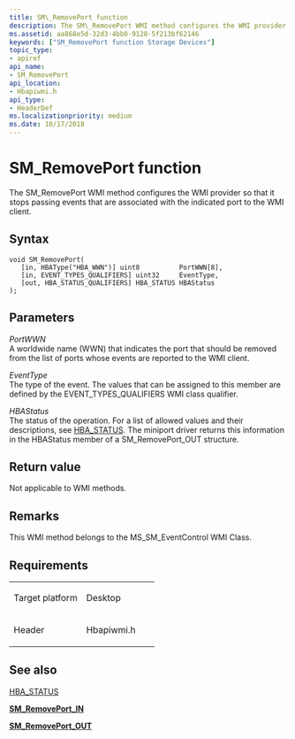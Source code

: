 ```yaml
---
title: SM\_RemovePort function
description: The SM\_RemovePort WMI method configures the WMI provider so that it stops passing events that are associated with the indicated port to the WMI client.
ms.assetid: aa868e5d-32d3-4bb0-9128-5f213bf62146
keywords: ["SM_RemovePort function Storage Devices"]
topic_type:
- apiref
api_name:
- SM_RemovePort
api_location:
- Hbapiwmi.h
api_type:
- HeaderDef
ms.localizationpriority: medium
ms.date: 10/17/2018
---
```


# SM\_RemovePort function


The SM\_RemovePort WMI method configures the WMI provider so that it stops passing events that are associated with the indicated port to the WMI client.

Syntax
------

```ManagedCPlusPlus
void SM_RemovePort(
   [in, HBAType("HBA_WWN")] uint8          PortWWN[8],
   [in, EVENT_TYPES_QUALIFIERS] uint32     EventType,
   [out, HBA_STATUS_QUALIFIERS] HBA_STATUS HBAStatus
);
```

Parameters
----------

*PortWWN*   
A worldwide name (WWN) that indicates the port that should be removed from the list of ports whose events are reported to the WMI client.

*EventType*   
The type of the event. The values that can be assigned to this member are defined by the EVENT\_TYPES\_QUALIFIERS WMI class qualifier.

*HBAStatus*   
The status of the operation. For a list of allowed values and their descriptions, see [HBA\_STATUS](hba-status.md). The miniport driver returns this information in the HBAStatus member of a SM\_RemovePort\_OUT structure.

Return value
------------

Not applicable to WMI methods.

Remarks
-------

This WMI method belongs to the MS\_SM\_EventControl WMI Class.

Requirements
------------

<table>
<colgroup>
<col width="50%" />
<col width="50%" />
</colgroup>
<tbody>
<tr class="odd">
<td align="left"><p>Target platform</p></td>
<td align="left">Desktop</td>
</tr>
<tr class="even">
<td align="left"><p>Header</p></td>
<td align="left">Hbapiwmi.h</td>
</tr>
</tbody>
</table>

## <span id="see_also"></span>See also


[HBA\_STATUS](hba-status.md)

[**SM\_RemovePort\_IN**](https://docs.microsoft.com/windows-hardware/drivers/ddi/hbapiwmi/ns-hbapiwmi-_sm_removeport_in)

[**SM\_RemovePort\_OUT**](https://docs.microsoft.com/windows-hardware/drivers/ddi/hbapiwmi/ns-hbapiwmi-_sm_removeport_out)

 

 







